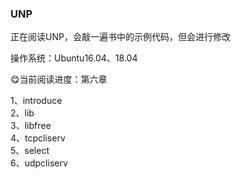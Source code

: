 ### UNP  

正在阅读UNP，会敲一遍书中的示例代码，但会进行修改  

操作系统：Ubuntu16.04、18.04  

😋当前阅读进度：第六章  

1、introduce  
2、lib  
3、libfree  
4、tcpcliserv  
5、select  
6、udpcliserv  
